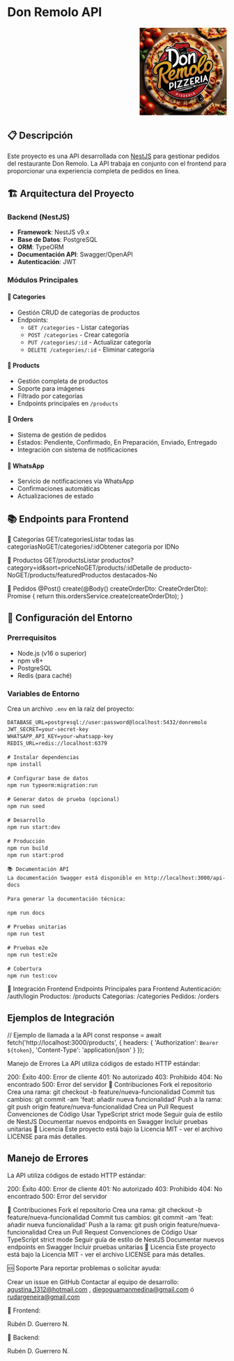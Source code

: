 # Don Remolo API

<p align="right">
  <a href="http://nestjs.com/" target="blank"><img src="/src/images/Piizeria01.jpg" width="200" alt="Don Remolo Logo" /></a>
</p>

## 📋 Descripción

Este proyecto es una API desarrollada con [NestJS](https://nestjs.com/) para gestionar pedidos del restaurante Don Remolo. La API trabaja en conjunto con el frontend para proporcionar una experiencia completa de pedidos en línea.

## 🏗️ Arquitectura del Proyecto

### Backend (NestJS)

- **Framework**: NestJS v9.x
- **Base de Datos**: PostgreSQL
- **ORM**: TypeORM
- **Documentación API**: Swagger/OpenAPI
- **Autenticación**: JWT

### Módulos Principales

#### 🔹 Categories

- Gestión CRUD de categorías de productos
- Endpoints:
  - `GET /categories` - Listar categorías
  - `POST /categories` - Crear categoría
  - `PUT /categories/:id` - Actualizar categoría
  - `DELETE /categories/:id` - Eliminar categoría

#### 🔹 Products

- Gestión completa de productos
- Soporte para imágenes
- Filtrado por categorías
- Endpoints principales en `/products`

#### 🔹 Orders

- Sistema de gestión de pedidos
- Estados: Pendiente, Confirmado, En Preparación, Enviado, Entregado
- Integración con sistema de notificaciones

#### 🔹 WhatsApp

- Servicio de notificaciones vía WhatsApp
- Confirmaciones automáticas
- Actualizaciones de estado

## 📚 Endpoints para Frontend

🔹 Categorías
GET/categoriesListar todas las categoríasNoGET/categories/:idObtener categoría por IDNo

🔹 Productos
GET/productsListar productos?category=id&sort=priceNoGET/products/:idDetalle de producto-NoGET/products/featuredProductos destacados-No

🔹 Pedidos
@Post()
create(@Body() createOrderDto: CreateOrderDto): Promise<WhatsappResponse> {
return this.ordersService.create(createOrderDto);
}

## 🚀 Configuración del Entorno

### Prerrequisitos

- Node.js (v16 o superior)
- npm v8+
- PostgreSQL
- Redis (para caché)

### Variables de Entorno

Crea un archivo `.env` en la raíz del proyecto:

```env
DATABASE_URL=postgresql://user:password@localhost:5432/donremolo
JWT_SECRET=your-secret-key
WHATSAPP_API_KEY=your-whatsapp-key
REDIS_URL=redis://localhost:6379

# Instalar dependencias
npm install

# Configurar base de datos
npm run typeorm:migration:run

# Generar datos de prueba (opcional)
npm run seed

# Desarrollo
npm run start:dev

# Producción
npm run build
npm run start:prod

📚 Documentación API
La documentación Swagger está disponible en http://localhost:3000/api-docs

Para generar la documentación técnica:

npm run docs

# Pruebas unitarias
npm run test

# Pruebas e2e
npm run test:e2e

# Cobertura
npm run test:cov
```

👥 Integración Frontend
Endpoints Principales para Frontend
Autenticación: /auth/login
Productos: /products
Categorías: /categories
Pedidos: /orders

## Ejemplos de Integración

// Ejemplo de llamada a la API
const response = await fetch('http://localhost:3000/products', {
headers: {
'Authorization': `Bearer ${token}`,
'Content-Type': 'application/json'
}
});

Manejo de Errores
La API utiliza códigos de estado HTTP estándar:

200: Éxito
400: Error de cliente
401: No autorizado
403: Prohibido
404: No encontrado
500: Error del servidor
🤝 Contribuciones
Fork el repositorio
Crea una rama: git checkout -b feature/nueva-funcionalidad
Commit tus cambios: git commit -am 'feat: añadir nueva funcionalidad'
Push a la rama: git push origin feature/nueva-funcionalidad
Crea un Pull Request
Convenciones de Código
Usar TypeScript strict mode
Seguir guía de estilo de NestJS
Documentar nuevos endpoints en Swagger
Incluir pruebas unitarias
📝 Licencia
Este proyecto está bajo la Licencia MIT - ver el archivo LICENSE para más detalles.

## Manejo de Errores

La API utiliza códigos de estado HTTP estándar:

200: Éxito
400: Error de cliente
401: No autorizado
403: Prohibido
404: No encontrado
500: Error del servidor

🤝 Contribuciones
Fork el repositorio
Crea una rama: git checkout -b feature/nueva-funcionalidad
Commit tus cambios: git commit -am 'feat: añadir nueva funcionalidad'
Push a la rama: git push origin feature/nueva-funcionalidad
Crea un Pull Request
Convenciones de Código
Usar TypeScript strict mode
Seguir guía de estilo de NestJS
Documentar nuevos endpoints en Swagger
Incluir pruebas unitarias
📝 Licencia
Este proyecto está bajo la Licencia MIT - ver el archivo LICENSE para más detalles.

🆘 Soporte
Para reportar problemas o solicitar ayuda:

Crear un issue en GitHub
Contactar al equipo de desarrollo: agustina_1312@hotmail.com , diegoguamanmedina@gmail.com ó rudargeneira@gmail.com

👤 Frontend:

Rubén D. Guerrero N.

👤 Backend:

Rubén D. Guerrero N.

